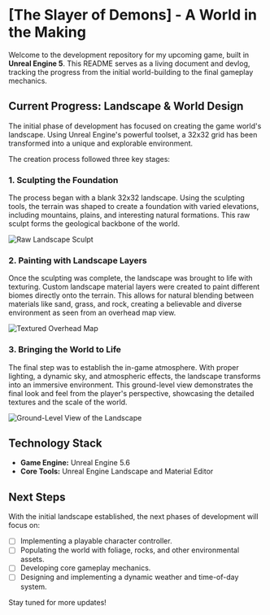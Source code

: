 # [The Slayer of Demons] - A World in the Making

Welcome to the development repository for my upcoming game, built in **Unreal Engine 5**. This README serves as a living document and devlog, tracking the progress from the initial world-building to the final gameplay mechanics.

## Current Progress: Landscape & World Design

The initial phase of development has focused on creating the game world's landscape. Using Unreal Engine's powerful toolset, a 32x32 grid has been transformed into a unique and explorable environment.

The creation process followed three key stages:

### 1. Sculpting the Foundation

The process began with a blank 32x32 landscape. Using the sculpting tools, the terrain was shaped to create a foundation with varied elevations, including mountains, plains, and interesting natural formations. This raw sculpt forms the geological backbone of the world.

![Raw Landscape Sculpt](https://github.com/user-attachments/assets/01d3fe9c-374f-43b5-8873-dbb1c727a821)

### 2. Painting with Landscape Layers

Once the sculpting was complete, the landscape was brought to life with texturing. Custom landscape material layers were created to paint different biomes directly onto the terrain. This allows for natural blending between materials like sand, grass, and rock, creating a believable and diverse environment as seen from an overhead map view.

![Textured Overhead Map](https://github.com/user-attachments/assets/d2167106-6a35-4000-b752-a4f6db1c6cc2)

### 3. Bringing the World to Life

The final step was to establish the in-game atmosphere. With proper lighting, a dynamic sky, and atmospheric effects, the landscape transforms into an immersive environment. This ground-level view demonstrates the final look and feel from the player's perspective, showcasing the detailed textures and the scale of the world.

![Ground-Level View of the Landscape](https://github.com/user-attachments/assets/36046e4b-e122-4467-8912-de5ba8f22ebc)

## Technology Stack

* **Game Engine:** Unreal Engine 5.6
* **Core Tools:** Unreal Engine Landscape and Material Editor

## Next Steps

With the initial landscape established, the next phases of development will focus on:

* [ ] Implementing a playable character controller.
* [ ] Populating the world with foliage, rocks, and other environmental assets.
* [ ] Developing core gameplay mechanics.
* [ ] Designing and implementing a dynamic weather and time-of-day system.

Stay tuned for more updates!